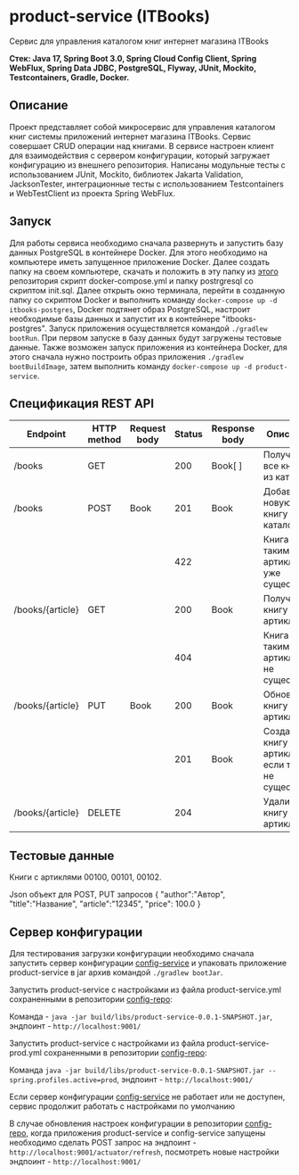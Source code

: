 # product-service (ITBooks)
Сервис для управления каталогом книг интернет магазина ITBooks

**Стек: Java 17, Spring Boot 3.0, Spring Cloud Config Client, Spring WebFlux, Spring Data JDBC, PostgreSQL, Flyway, JUnit, Mockito, Testcontainers, Gradle, Docker.**
## Описание
Проект представляет собой микросервис для управления каталогом книг системы приложений интернет магазина ITBooks. 
Сервис совершает CRUD операции над книгами. В сервисе настроен клиент для взаимодействия с сервером конфигурации, который загружает конфигурацию из внешнего репозитория.
Написаны модульные тесты с использованием JUnit, Mockito, библиотек Jakarta Validation, JacksonTester, интеграционные тесты с использованием Testcontainers и WebTestClient из проекта Spring WebFlux.
## Запуск
Для работы сервиса необходимо сначала развернуть и запустить базу данных PostgreSQL в контейнере Docker. Для этого необходимо на компьютере иметь запущенное приложение Docker. Далее создать папку на своем компьютере, скачать и положить в эту папку из [этого](https://github.com/ArtJDev/itbooks-deployment/tree/main/docker) репозитория скрипт docker-compose.yml и папку postrgresql со скриптом init.sql. Далее открыть окно терминала, перейти в созданную папку со скриптом Docker и выполнить команду `docker-compose up -d itbooks-postgres`, Docker подтянет образ PostgreSQL, настроит необходимые базы данных и запустит их в контейнере "itbooks-postgres".
Запуск приложения осуществляется командой `./gradlew bootRun`. При первом запуске в базу данных будут загружены тестовые данные.
Также возможен запуск приложения из контейнера Docker, для этого сначала нужно построить образ приложения `./gradlew bootBuildImage`, 
затем выполнить команду `docker-compose up -d product-service`.
## Спецификация REST API
| Endpoint | HTTP method | Request body | Status | Response body | Описание |
|------------------|--------|------|-----|--------|---------------------------------------------------|
| /books           |  GET   |      | 200 | Book[ ]|	Получить все книги из каталога |
| /books           |  POST  |	Book | 201 |  Book	|	Добавить новую книгу в каталог |
|				           |			  |			 | 422 |	  	  | Книга с таким артиклем уже существует |
| /books/{article} |  GET   |      | 200 |  Book  | Получить книгу по артиклю |
|									 |		    |      | 404 |        |	Книга с таким артиклем не существует |
| /books/{article} |  PUT   | Book | 200 |	Book  | Обновить книгу по артиклю |
|									 |        |      | 201 |	Book  | Создать книгу с артиклем, если такая не существует |
| /books/{article} | DELETE	|		   | 204 |        |	Удалить книгу по артиклю |
## Тестовые данные
Книги с артиклями 00100, 00101, 00102.

Json объект для POST, PUT запросов
{
    "author":"Автор",
    "title":"Название",
    "article":"12345",
    "price": 100.0
}
## Сервер конфигурации
Для тестирования загрузки конфигурации необходимо сначала запустить сервер конфигурации [config-service](https://github.com/ArtJDev/config-service) и 
упаковать приложение product-service в jar архив командой `./gradlew bootJar`. 

Запустить product-service с настройками из файла product-service.yml сохраненными в репозитории [config-repo](https://github.com/ArtJDev/config-repo):

Команда - `java -jar build/libs/product-service-0.0.1-SNAPSHOT.jar`, эндпоинт - `http://localhost:9001/`

Запустить product-service с настройками из файла product-service-prod.yml сохраненными в репозитории [config-repo](https://github.com/ArtJDev/config-repo):

Команда `java -jar build/libs/product-service-0.0.1-SNAPSHOT.jar --spring.profiles.active=prod`, эндпоинт - `http://localhost:9001/`

Если сервер конфигурации [config-service](https://github.com/ArtJDev/config-service) не работает или не доступен, сервис продолжит работать с настройками по умолчанию

В случае обновления настроек конфигурации в репозитории [config-repo](https://github.com/ArtJDev/config-repo), когда приложения product-service и config-service запущены необходимо сделать POST запрос на эндпоинт - `http://localhost:9001/actuator/refresh`, посмотреть новые настройки эндпоинт - `http://localhost:9001/`
